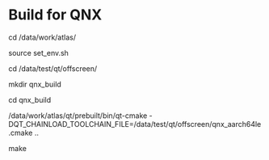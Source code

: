 # Build for QNX

cd /data/work/atlas/

source set_env.sh


cd /data/test/qt/offscreen/

mkdir qnx_build

cd qnx_build

/data/work/atlas/qt/prebuilt/bin/qt-cmake -DQT_CHAINLOAD_TOOLCHAIN_FILE=/data/test/qt/offscreen/qnx_aarch64le.cmake ..

make
